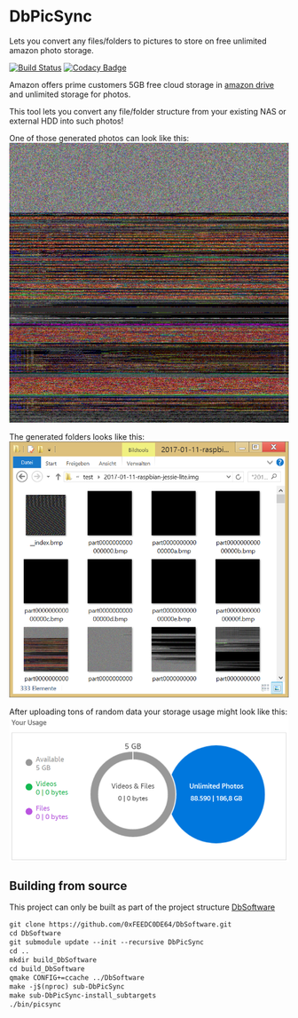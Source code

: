 # DbPicSync
Lets you convert any files/folders to pictures to store on free unlimited amazon photo storage.

[![Build Status](https://travis-ci.org/0xFEEDC0DE64/DbPicSync.svg?branch=master)](https://travis-ci.org/0xFEEDC0DE64/DbPicSync) [![Codacy Badge](https://api.codacy.com/project/badge/Grade/430be3218ad04825b1fb594121d473c6)](https://www.codacy.com/app/0xFEEDC0DE64/DbPicSync?utm_source=github.com&amp;utm_medium=referral&amp;utm_content=0xFEEDC0DE64/DbPicSync&amp;utm_campaign=Badge_Grade)

Amazon offers prime customers 5GB free cloud storage in [amazon drive](https://www.amazon.com/clouddrive) and unlimited storage for photos.

This tool lets you convert any file/folder structure from your existing NAS or external HDD into such photos!

One of those generated photos can look like this:
![Example generated from raspberry os](https://raw.githubusercontent.com/0xFEEDC0DE64/DbPicSync/master/example.png)

The generated folders looks like this:
![The folder for raspberry os](https://raw.githubusercontent.com/0xFEEDC0DE64/DbPicSync/master/folder.png)

After uploading tons of random data your storage usage might look like this:
![Hundrets of gigabytes use no storage on amazon](https://raw.githubusercontent.com/0xFEEDC0DE64/DbPicSync/master/amazon.png)

## Building from source
This project can only be built as part of the project structure [DbSoftware](https://github.com/0xFEEDC0DE64/DbSoftware)

```Shell
git clone https://github.com/0xFEEDC0DE64/DbSoftware.git
cd DbSoftware
git submodule update --init --recursive DbPicSync
cd ..
mkdir build_DbSoftware
cd build_DbSoftware
qmake CONFIG+=ccache ../DbSoftware
make -j$(nproc) sub-DbPicSync
make sub-DbPicSync-install_subtargets
./bin/picsync
```
